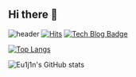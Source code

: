 ## Hi there 👋

<!--
**Eu1j1n/Eu1j1n** is a ✨ _special_ ✨ repository because its `README.md` (this file) appears on your GitHub profile.
-->

![header](https://capsule-render.vercel.app/api?type=cylinder&color=gradient&height=300&section=header&text=Welcome%20to%20Euijin%20GitHub&fontSize=50)
[![Hits](https://hits.seeyoufarm.com/api/count/incr/badge.svg?url=https%3A%2F%2Fgithub.com%2Fbamlatte&count_bg=%23002f6c&title_bg=%23002f6c&icon=&icon_color=%23E7E7E7&title=VISIT&edge_flat=false)](https://github.com/Eu1j1n)
[![Tech Blog Badge](https://img.shields.io/badge/Tech%20Blog-555263?style=flat&logoColor=white)]([[https://jun10920.tistory.com/](https://dmlwls7094.tistory.com)](https://dmlwls7094.tistory.com))

[![Top Langs](https://github-readme-stats.vercel.app/api/top-langs/?username=Eu1j1n&layout=compact)](https://github.com/Eu1j1n)

![Eu1j1n's GitHub stats](https://github-readme-stats.vercel.app/api?username=Eu1j1n&show_icons=true&theme=gruvbox)

